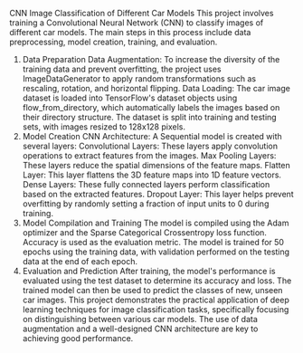 CNN Image Classification of Different Car Models
This project involves training a Convolutional Neural Network (CNN) to classify images of different car models. The main steps in this process include data preprocessing, model creation, training, and evaluation.

1. Data Preparation
Data Augmentation: To increase the diversity of the training data and prevent overfitting, the project uses ImageDataGenerator to apply random transformations such as rescaling, rotation, and horizontal flipping.
Data Loading: The car image dataset is loaded into TensorFlow's dataset objects using flow_from_directory, which automatically labels the images based on their directory structure. The dataset is split into training and testing sets, with images resized to 128x128 pixels.
2. Model Creation
CNN Architecture: A Sequential model is created with several layers:
Convolutional Layers: These layers apply convolution operations to extract features from the images.
Max Pooling Layers: These layers reduce the spatial dimensions of the feature maps.
Flatten Layer: This layer flattens the 3D feature maps into 1D feature vectors.
Dense Layers: These fully connected layers perform classification based on the extracted features.
Dropout Layer: This layer helps prevent overfitting by randomly setting a fraction of input units to 0 during training.
3. Model Compilation and Training
The model is compiled using the Adam optimizer and the Sparse Categorical Crossentropy loss function. Accuracy is used as the evaluation metric.
The model is trained for 50 epochs using the training data, with validation performed on the testing data at the end of each epoch.
4. Evaluation and Prediction
After training, the model's performance is evaluated using the test dataset to determine its accuracy and loss.
The trained model can then be used to predict the classes of new, unseen car images.
This project demonstrates the practical application of deep learning techniques for image classification tasks, specifically focusing on distinguishing between various car models. The use of data augmentation and a well-designed CNN architecture are key to achieving good performance.

